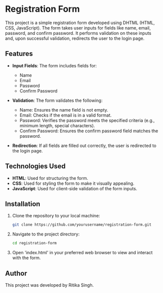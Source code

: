 # Registration Form

This project is a simple registration form developed using DHTML (HTML, CSS, JavaScript). The form takes user inputs for fields like name, email, password, and confirm password. It performs validation on these inputs and, upon successful validation, redirects the user to the login page.

## Features

- **Input Fields**: The form includes fields for:
  - Name
  - Email
  - Password
  - Confirm Password

- **Validation**: The form validates the following:
  - Name: Ensures the name field is not empty.
  - Email: Checks if the email is in a valid format.
  - Password: Verifies the password meets the specified criteria (e.g., minimum length, special characters).
  - Confirm Password: Ensures the confirm password field matches the password.

- **Redirection**: If all fields are filled out correctly, the user is redirected to the login page.

## Technologies Used

- **HTML**: Used for structuring the form.
- **CSS**: Used for styling the form to make it visually appealing.
- **JavaScript**: Used for client-side validation of the form inputs.

## Installation

1. Clone the repository to your local machine:

   ```bash
   git clone https://github.com/yourusername/registration-form.git

2. Navigate to the project directory:
   ```bash
   cd registration-form
3. Open 'index.html' in your preferred web browser to view and interact with the form.


## Author
This project was developed by Ritika Singh. 
